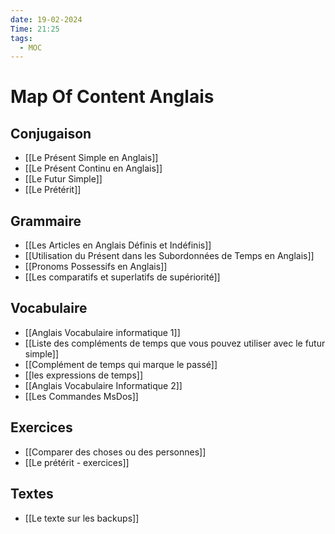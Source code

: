 ```yaml
---
date: 19-02-2024
Time: 21:25
tags:
  - MOC
---
```


# Map Of Content Anglais
## Conjugaison
- [[Le Présent Simple en Anglais]]
- [[Le Présent Continu en Anglais]]
- [[Le Futur Simple]]
- [[Le Prétérit]]
## Grammaire
- [[Les Articles en Anglais Définis et Indéfinis]]
- [[Utilisation du Présent dans les Subordonnées de Temps en Anglais]]
- [[Pronoms Possessifs en Anglais]]
- [[Les comparatifs et superlatifs de supériorité]]
## Vocabulaire
- [[Anglais Vocabulaire informatique 1]]
- [[Liste des compléments de temps que vous pouvez utiliser avec le futur simple]]
- [[Complément de temps qui marque le passé]]
- [[les expressions de temps]]
- [[Anglais Vocabulaire Informatique 2]]
- [[Les Commandes MsDos]]
## Exercices
- [[Comparer des choses ou des personnes]]
- [[Le prétérit - exercices]]

## Textes
- [[Le texte sur les backups]]